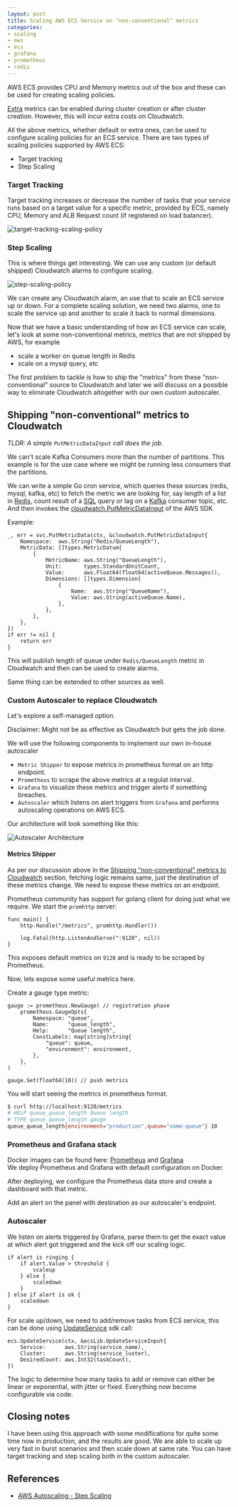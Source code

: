 ```yaml
---
layout: post
title: Scaling AWS ECS Service on "non-conventional" metrics
categories:
- scaling
- aws
- ecs
- grafana
- prometheus
- redis
---
```


AWS ECS provides CPU and Memory metrics out of the box and these can be used for creating scaling policies.

[Extra](https://docs.aws.amazon.com/AmazonECS/latest/developerguide/cloudwatch-metrics.html) metrics can be enabled during cluster creation or after cluster creation. However, this will incur extra costs on Cloudwatch.

All the above metrics, whether default or extra ones, can be used to configure scaling policies for an ECS service. There are two types of scaling policies supported by AWS ECS:
- Target tracking
- Step Scaling

### Target Tracking

Target tracking increases or decrease the number of tasks that your service runs based on a target value for a specific metric, provided by ECS, namely CPU, Memory and ALB Request count (if registered on load balancer).

![target-tracking-scaling-policy](/images/ecs-scaling-target-tracking.png)

### Step Scaling

This is where things get interesting. We can use any custom (or default shipped) Cloudwatch alarms to configure scaling.

![step-scaling-policy](/images/ecs-scaling-step-scaling.png)

We can create any Cloudwatch alarm, an use that to scale an ECS service up or down.
For a complete scaling solution, we need two alarms, one to scale the service up and another to scale it back to normal dimensions.


Now that we have a basic understanding of how an ECS service can scale, let's look at some non-conventional metrics, metrics that are not shipped by AWS, for example
- scale a worker on queue length in Redis
- scale on a mysql query, etc

The first problem to tackle is how to ship the "metrics" from these "non-conventional" source to Cloudwatch and later we will discuss on a possible way to eliminate Cloudwatch altogether with our own custom autoscaler.

## Shipping "non-conventional" metrics to Cloudwatch

<i>TLDR: A simple `PutMetricDataInput` call does the job.</i>

<aside>We can't scale Kafka Consumers more than the number of partitions. This example is for the use case where we might be running less consumers that the partitions.</aside>

We can write a simple Go cron service, which queries these sources (redis, mysql, kafka, etc) to fetch the metric we are looking for, say length of a list in <u>Redis</u>, count result of a <u>SQL</u> query or lag on a <u>Kafka</u> consumer topic, etc. And then invokes the [cloudwatch.PutMetricDataInput](https://github.com/aws/aws-sdk-go-v2/blob/service/cloudwatch/v1.30.2/service/cloudwatch/api_op_PutMetricData.go#L49) of the AWS SDK.

Example:
```golang
_, err = svc.PutMetricData(ctx, &cloudwatch.PutMetricDataInput{
    Namespace:  aws.String("Redis/QueueLength"),
    MetricData: []types.MetricDatum{
        {
            MetricName: aws.String("QueueLength"),
            Unit:       types.StandardUnitCount,
            Value:      aws.Float64(float64(activeQueue.Messages)),
            Dimensions: []types.Dimension{
                {
                    Name:  aws.String("QueueName"),
                    Value: aws.String(activeQueue.Name),
                },
            },
        },
    },
})
if err != nil {
    return err
}
```

This will publish length of queue under `Redis/QueueLength` metric in Cloudwatch and then can be used to create alarms.

Same thing can be extended to other sources as well.

### Custom Autoscaler to replace Cloudwatch

Let's explore a self-managed option.

Disclaimer: Might not be as effective as Cloudwatch but gets the job done.

We will use the following components to implement our own in-house autoscaler
- `Metric Shipper` to expose metrics in prometheus format on an http endpoint.
- `Prometheus` to scrape the above metrics at a regulat interval.
- `Grafana` to visualize these metrics and trigger alerts if something breaches.
- `Autoscaler` which listens on alert triggers from `Grafana` and performs autoscaling operations on AWS ECS.

Our architecture will look something like this:

![Autoscaler Architecture](/images/autoscaler-external.png)

#### Metrics Shipper

As per our discussion above in the <u>Shipping "non-conventional" metrics to Cloudwatch</u> section, fetching logic remains same, just the destination of these metrics change. We need to expose these metrics on an endpoint.

Prometheus community has support for golang client for doing just what we require.
We start the `promhttp` server:
```golang
func main() {
	http.Handle("/metrics", promhttp.Handler())

	log.Fatal(http.ListenAndServe(":9120", nil))
}
```

This exposes default metrics on `9120` and is ready to be scraped by Prometheus.

Now, lets expose some useful metrics here.

Create a gauge type metric:
```golang
gauge := prometheus.NewGauge( // registration phase
    prometheus.GaugeOpts{
        Namespace: "queue",
        Name:      "queue_length",
        Help:      "Queue length",
        ConstLabels: map[string]string{
            "queue": queue,
            "environment": environment,
        },
    },
)

gauge.Set(float64(10)) // push metrics
```

You will start seeing the metrics in prometheus format.

```bash
$ curl http://localhost:9120/metrics
# HELP queue_queue_length Queue length
# TYPE queue_queue_length gauge
queue_queue_length{environment="production",queue="some-queue"} 10
```

### Prometheus and Grafana stack

<aside>Docker images can be found here: <a href="https://hub.docker.com/r/prom/prometheus">Prometheus</a> and <a href="https://hub.docker.com/r/grafana/grafana">Grafana</a></aside>
We deploy Prometheus and Grafana with default configuration on Docker.

After deploying, we configure the Prometheus data store and create a dashboard with that metric.

Add an alert on the panel with destination as our autoscaler's endpoint.

### Autoscaler

We listen on alerts triggered by Grafana, parse them to get the exact value at which alert got triggered and the kick off our scaling logic.

```
if alert is ringing {
    if alert.Value > threshold {
        scaleup
    } else {
        scaledown
    }
} else if alert is ok {
    scaledown
}
```

For scale up/down, we need to add/remove tasks from ECS service, this can be done using [UpdateService](https://github.com/aws/aws-sdk-go-v2/blob/service/ecs/v1.33.1/service/ecs/api_op_UpdateService.go#L99) sdk call:
```golang
ecs.UpdateService(ctx, &ecsLib.UpdateServiceInput{
    Service:      aws.String(service_name),
    Cluster:      aws.String(service_luster),
    DesiredCount: aws.Int32(taskCount),
})
```

The logic to determine how many tasks to add or remove can either be linear or exponential, with jitter or fixed. Everything now become configurable via code.


## Closing notes

I have been using this approach with some modifications for quite some time now in production, and the results are good. We are able to scale up very fast in burst scenarios and then scale down at same rate. You can have target tracking and step scaling both in the custom autoscaler.

## References

- [AWS Autoscaling - Step Scaling](https://docs.aws.amazon.com/AmazonECS/latest/developerguide/service-autoscaling-stepscaling.html)
